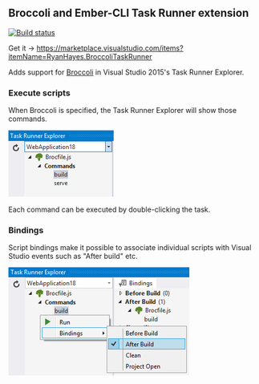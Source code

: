 ## Broccoli and Ember-CLI Task Runner extension

[![Build status](https://ci.appveyor.com/api/projects/status/nv8it8f5j7bdsceb?svg=true)](https://ci.appveyor.com/project/RyannosaurusRex/broccolitaskrunner)

Get it -> https://marketplace.visualstudio.com/items?itemName=RyanHayes.BroccoliTaskRunner

Adds support for [Broccoli](https://github.com/broccolijs/broccoli) in Visual Studio 2015's
Task Runner Explorer.

### Execute scripts

When Broccoli is specified, the Task Runner Explorer
will show those commands.

![Task list](art/task-list.png)

Each command can be executed by double-clicking the task.

### Bindings

Script bindings make it possible to associate individual scripts
with Visual Studio events such as "After build" etc.

![Visual Studio bindings](art/bindings.png)
